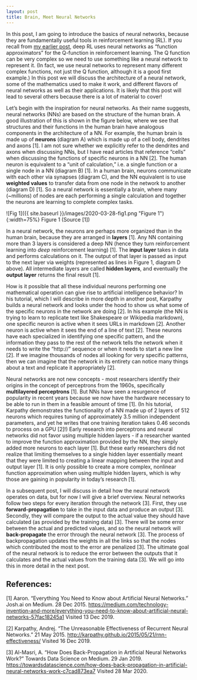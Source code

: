 ```yaml
---
layout: post
title: Brain, Meet Neural Networks
---
```


In this post, I am going to introduce the basics of neural networks, because they are fundamentally useful tools in reinforcement learning (RL). If you recall from [my earlier post](https://sassafras13.github.io/RL/), deep RL uses neural networks as “function approximators” for the Q-function in reinforcement learning. The Q function can be very complex so we need to use something like a neural network to represent it. (In fact, we use neural networks to represent many different complex functions, not just the Q function, although it is a good first example.) In this post we will discuss the architecture of a neural network, some of the mathematics used to make it work, and different flavors of neural networks as well as their applications. It is likely that this post will lead to several others because there is a lot of material to cover!

Let’s begin with the inspiration for neural networks. As their name suggests, neural networks (NNs) are based on the structure of the human brain. A good illustration of this is shown in the figure below, where we see that structures and their functions in the human brain have analogous components in the architecture of a NN. For example, the human brain is made up of **neurons** (diagram A) which is made up of a cell body, dendrites and axons [1]. I am not sure whether we explicitly refer to the dendrites and axons when discussing NNs, but I have read articles that reference “cells” when discussing the functions of specific neurons in a NN [2]. The human neuron is equivalent to a “unit of calculation,” i.e. a single function or a single node in a NN (diagram B) [1]. In a human brain, neurons communicate with each other via synapses (diagram C), and the NN equivalent is to use **weighted values** to transfer data from one node in the network to another (diagram D) [1]. So a neural network is essentially a brain, where many (~millions) of nodes are each performing a single calculation and together the neurons are learning to complete complex tasks. 

![Fig 1]({{ site.baseurl }}/images/2020-03-28-fig1.png "Figure 1"){:width=75%}
Figure 1 (Source [1])

In a neural network, the neurons are perhaps more organized than in the human brain, because they are arranged in **layers** [1]. Any NN containing more than 3 layers is considered a deep NN (hence they turn reinforcement learning into *deep* reinforcement learning) [1]. The **input layer** takes in data and performs calculations on it. The output of that layer is passed as input to the next layer via weights (represented as lines in Figure 1, diagram D above). All intermediate layers are called **hidden layers**, and eventually the **output layer** returns the final result [1]. 

How is it possible that all these individual neurons performing one mathematical operation can give rise to artificial intelligence behavior? In his tutorial, which I will describe in more depth in another post, Karpathy builds a neural network and looks under the hood to show us what some of the specific neurons in the network are doing [2]. In his example (the NN is trying to learn to replicate text like Shakespeare or Wikipedia markdown), one specific neuron is active when it sees URLs in markdown [2]. Another neuron is active when it sees the end of a line of text [2]. These neurons have each specialized in identifying one specific pattern, and the information they pass to the rest of the network tells the network when it needs to write the “http://” sequence or when it needs to start a new line [2]. If we imagine thousands of nodes all looking for very specific patterns, then we can imagine that the network in its entirety can notice many things about a text and replicate it appropriately [2].

Neural networks are not new concepts - most researchers identify their origins in the concept of perceptrons from the 1960s, specifically **multilayered perceptrons** [1]. But NNs have seen a resurgence of popularity in recent years because we now have the hardware necessary to be able to run in them in a feasible amount of time [1]. (In his tutorial, Karpathy demonstrates the functionality of a NN made up of 2 layers of 512 neurons which requires tuning of approximately 3.5 million independent parameters, and yet he writes that one training iteration takes 0.46 seconds to process on a GPU [2]!) Early research into perceptrons and neural networks did not favor using multiple hidden layers - if a researcher wanted to improve the function approximation provided by the NN, they simply added more neurons to each layer [1]. But these early researchers did not realize that limiting themselves to a single hidden layer essentially meant that they were limited to creating a linear mapping between the input and output layer [1]. It is only possible to create a more complex, nonlinear function approximation when using multiple hidden layers, which is why those are gaining in popularity in today’s research [1]. 

In a subsequent post, I will discuss in detail how the neural network operates on data, but for now I will give a brief overview. Neural networks follow two steps for every iteration through the network [3]. First, they use **forward-propagation** to take in the input data and produce an output [3]. Secondly, they will compare the output to the actual value they should have calculated (as provided by the training data) [3]. There will be some error between the actual and predicted values, and so the neural network will **back-propagate** the error through the neural network [3]. The process of backpropagation updates the weights in all the links so that the nodes which contributed the most to the error are penalized [3]. The ultimate goal of the neural network is to reduce the error between the outputs that it calculates and the actual values from the training data [3]. We will go into this in more detail in the next post. 

## References: 

[1] Aaron. “Everything You Need to Know about Artificial Neural Networks.” Josh.ai on Medium. 28 Dec 2015. <https://medium.com/technology-invention-and-more/everything-you-need-to-know-about-artificial-neural-networks-57fac18245a1> Visited 13 Dec 2019.      

[2] Karpathy, Andrej. “The Unreasonable Effectiveness of Recurrent Neural Networks.” 21 May 2015. <http://karpathy.github.io/2015/05/21/rnn-effectiveness/> Visited 16 Dec 2019.       

[3] Al-Masri, A. “How Does Back-Propagation in Artificial Neural Networks Work?” Towards Data Science on Medium. 29 Jan 2019. <https://towardsdatascience.com/how-does-back-propagation-in-artificial-neural-networks-work-c7cad873ea7> Visited 28 Mar 2020. 
